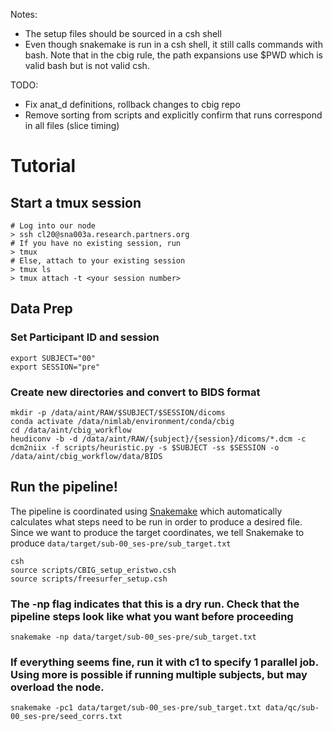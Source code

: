 Notes:
- The setup files should be sourced in a csh shell
- Even though snakemake is run in a csh shell, it still calls commands with bash. Note that in the cbig rule, the path expansions use $PWD which is valid bash but is not valid csh. 

TODO:
- Fix anat_d definitions, rollback changes to cbig repo
- Remove sorting from scripts and explicitly confirm that runs correspond in all files (slice timing)



# Tutorial
## Start a tmux session
```
# Log into our node
> ssh cl20@sna003a.research.partners.org
# If you have no existing session, run
> tmux
# Else, attach to your existing session
> tmux ls
> tmux attach -t <your session number>
```

## Data Prep

### Set Participant ID and session
```
export SUBJECT="00"
export SESSION="pre"
```
### Create new directories and convert to BIDS format
```
mkdir -p /data/aint/RAW/$SUBJECT/$SESSION/dicoms
conda activate /data/nimlab/environment/conda/cbig
cd /data/aint/cbig_workflow
heudiconv -b -d /data/aint/RAW/{subject}/{session}/dicoms/*.dcm -c dcm2niix -f scripts/heuristic.py -s $SUBJECT -ss $SESSION -o /data/aint/cbig_workflow/data/BIDS 
```

## Run the pipeline!
The pipeline is coordinated using [Snakemake](https://github.com/snakemake/snakemake) which automatically calculates what steps need to be run in order to produce a desired file. Since we want to produce the target coordinates, we tell Snakemake to produce `data/target/sub-00_ses-pre/sub_target.txt`
```
csh
source scripts/CBIG_setup_eristwo.csh
source scripts/freesurfer_setup.csh
```
### The -np flag indicates that this is a dry run. Check that the pipeline steps look like what you want before proceeding
```
snakemake -np data/target/sub-00_ses-pre/sub_target.txt
```
### If everything seems fine, run it with c1 to specify 1 parallel job. Using more is possible if running multiple subjects, but may overload the node.
```
snakemake -pc1 data/target/sub-00_ses-pre/sub_target.txt data/qc/sub-00_ses-pre/seed_corrs.txt
```
